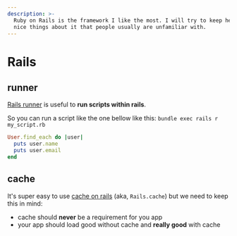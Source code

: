 ```yaml
---
description: >-
  Ruby on Rails is the framework I like the most. I will try to keep here some
  nice things about it that people usually are unfamiliar with.
---
```


# Rails

## runner

[Rails runner](https://guides.rubyonrails.org/command_line.html#rails-runner) is useful to **run scripts within rails**.

So you can run a script like the one bellow like this: `bundle exec rails r my_script.rb`

```ruby
User.find_each do |user|
  puts user.name
  puts user.email
end
```

## cache

It's super easy to use [cache on rails](https://guides.rubyonrails.org/caching_with_rails.html) \(aka, `Rails.cache`\) but we need to keep this in mind:

* cache should **never** be a requirement for you app
* your app should load good without cache and **really good** with cache

